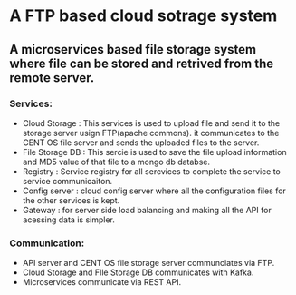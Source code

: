 # A FTP based cloud sotrage system
## A microservices based file storage system where file can be stored and retrived from the remote server.

### Services:
- Cloud Storage : This services is used to upload file and send it to the storage server usign FTP(apache commons). it communicates to the CENT OS file server and
sends the uploaded files to the server.
- File Storage DB : This sercie is used to save the file upload information and MD5 value of that file to a mongo db databse.
- Registry : Service registry for all sercvices to complete the service to service communicaiton.
- Config server : cloud config server where all the configuration files for the other services is kept.
- Gateway : for server side load balancing and making all the API for acessing data is simpler.

### Communication:
- API server and CENT OS file storage server communciates via FTP.
- Cloud Storage and FIle Storage DB communicates with Kafka.
- Microservices communicate via REST API.

